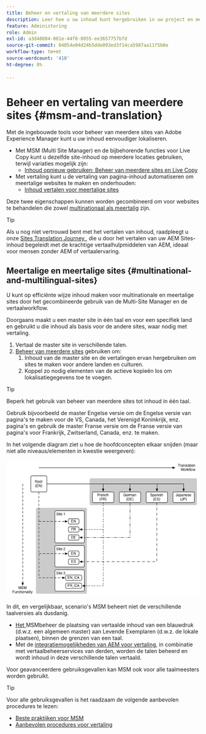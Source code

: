 ```yaml
---
title: Beheer en vertaling van meerdere sites
description: Leer hoe u uw inhoud kunt hergebruiken in uw project en meertalige websites in AEM kunt beheren.
feature: Administering
role: Admin
exl-id: a3d48884-081e-44f8-8055-ee3657757bfd
source-git-commit: 04054e04d24b5dde093ed3f14ca5987aa11f5b0e
workflow-type: tm+mt
source-wordcount: '410'
ht-degree: 0%

---
```


# Beheer en vertaling van meerdere sites {#msm-and-translation}

Met de ingebouwde tools voor beheer van meerdere sites van Adobe Experience Manager kunt u uw inhoud eenvoudiger lokaliseren.

* Met MSM (Multi Site Manager) en de bijbehorende functies voor Live Copy kunt u dezelfde site-inhoud op meerdere locaties gebruiken, terwijl variaties mogelijk zijn:
   * [Inhoud opnieuw gebruiken: Beheer van meerdere sites en Live Copy](msm/overview.md)
* Met vertaling kunt u de vertaling van pagina-inhoud automatiseren om meertalige websites te maken en onderhouden:
   * [Inhoud vertalen voor meertalige sites](translation/overview.md)

Deze twee eigenschappen kunnen worden gecombineerd om voor websites te behandelen die zowel [multinationaal als meertalig](#multinational-and-multilingual-sites) zijn.

>[!TIP]
>
>Als u nog niet vertrouwd bent met het vertalen van inhoud, raadpleegt u onze [Sites Translation Journey,](/help/journey-sites/translation/overview.md), die u door het vertalen van uw AEM Sites-inhoud begeleidt met de krachtige vertaalhulpmiddelen van AEM, ideaal voor mensen zonder AEM of vertaalervaring.

## Meertalige en meertalige sites {#multinational-and-multilingual-sites}

U kunt op efficiënte wijze inhoud maken voor multinationale en meertalige sites door het gecombineerde gebruik van de Multi-Site Manager en de vertaalworkflow.

Doorgaans maakt u een master site in één taal en voor een specifiek land en gebruikt u die inhoud als basis voor de andere sites, waar nodig met vertaling.

1. [](translation/overview.md) Vertaal de master site in verschillende talen.
1. [Beheer van meerdere sites](msm/overview.md) gebruiken om:
   1. Inhoud van de master site en de vertalingen ervan hergebruiken om sites te maken voor andere landen en culturen.
   1. Koppel zo nodig elementen van de actieve kopieën los om lokalisatiegegevens toe te voegen.

>[!TIP]
>
>Beperk het gebruik van beheer van meerdere sites tot inhoud in één taal.
>
>Gebruik bijvoorbeeld de master Engelse versie om de Engelse versie van pagina&#39;s te maken voor de VS, Canada, het Verenigd Koninkrijk, enz. pagina&#39;s en gebruik de master Franse versie om de Franse versie van pagina&#39;s voor Frankrijk, Zwitserland, Canada, enz. te maken.

In het volgende diagram ziet u hoe de hoofdconcepten elkaar snijden (maar niet alle niveaus/elementen in kwestie weergeven):

![Overzicht van lokalisatie](assets/localization-overview.png)

In dit, en vergelijkbaar, scenario&#39;s MSM beheert niet de verschillende taalversies als dusdanig.

* [Het ](msm/overview.md) MSMbeheer de plaatsing van vertaalde inhoud van een blauwdruk (d.w.z. een algemeen master) aan Levende Exemplaren (d.w.z. de lokale plaatsen), binnen de grenzen van een taal.
* Met de [integratiemogelijkheden van AEM voor vertaling](translation/overview.md), in combinatie met vertaalbeheerservices van derden, worden de talen beheerd en wordt inhoud in deze verschillende talen vertaald.

Voor geavanceerdere gebruiksgevallen kan MSM ook voor alle taalmeesters worden gebruikt.

>[!TIP]
>
>Voor alle gebruiksgevallen is het raadzaam de volgende aanbevolen procedures te lezen:
>
>* [Beste praktijken voor MSM](msm/best-practices.md)
>* [Aanbevolen procedures voor vertaling](translation/best-practices.md)

